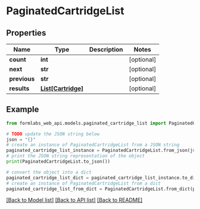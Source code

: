 # PaginatedCartridgeList


## Properties

Name | Type | Description | Notes
------------ | ------------- | ------------- | -------------
**count** | **int** |  | [optional] 
**next** | **str** |  | [optional] 
**previous** | **str** |  | [optional] 
**results** | [**List[Cartridge]**](Cartridge.md) |  | [optional] 

## Example

```python
from formlabs_web_api.models.paginated_cartridge_list import PaginatedCartridgeList

# TODO update the JSON string below
json = "{}"
# create an instance of PaginatedCartridgeList from a JSON string
paginated_cartridge_list_instance = PaginatedCartridgeList.from_json(json)
# print the JSON string representation of the object
print(PaginatedCartridgeList.to_json())

# convert the object into a dict
paginated_cartridge_list_dict = paginated_cartridge_list_instance.to_dict()
# create an instance of PaginatedCartridgeList from a dict
paginated_cartridge_list_from_dict = PaginatedCartridgeList.from_dict(paginated_cartridge_list_dict)
```
[[Back to Model list]](../README.md#documentation-for-models) [[Back to API list]](../README.md#documentation-for-api-endpoints) [[Back to README]](../README.md)


